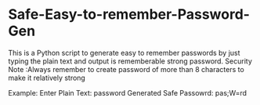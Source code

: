 # Safe-Easy-to-remember-Password-Gen


This is a Python script to generate easy to remember passwords by just typing the plain text and output is rememberable strong password. 
Security Note :Always remember to create password of more than 8 characters to make it relatively strong

Example: 
  Enter Plain Text: password
  Generated Safe Passowrd:
  pas;W=rd
